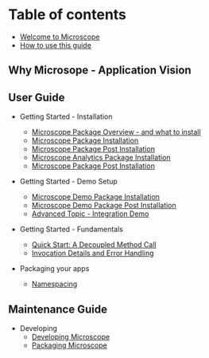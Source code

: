 # Table of contents

* [Welcome to Microscope](getting-started/Welcome.md)
* [How to use this guide](guides/HowToUseGuides.md)

## Why Microsope - Application Vision


## User Guide

* Getting Started - Installation
  * [Microscope Package Overview - and what to install](installation/PackageOverview.md)
  * [Microscope Package Installation](installation/Installation.md)
  * [Microscope Package Post Installation](installation/InstallationPost.md)
  * [Microscope Analytics Package Installation](installation/InstallationAnalytics.md)
  * [Microscope Package Post Installation](installation/InstallationAnalyticsPost.md)
* Getting Started - Demo Setup
  * [Microscope Demo Package Installation](installation/InstallationDemo.md)
  * [Microscope Demo Package Post Installation](installation/InstallationDemoPost.md)
  * [Advanced Topic - Integration Demo](installation/IntegrationDemo.md)

* Getting Started - Fundamentals

  * [Quick Start: A Decoupled Method Call](getting-started/DecoupledMethod.md)
  * [Invocation Details and Error Handling](getting-started/InvocationDetails.md)

* Packaging your apps
  * [Namespacing](packages/Namespaces.md)

## Maintenance Guide

* Developing
  * [Developing Microscope](app-maintenance/DevelopingMicroscope.md)
  * [Packaging Microscope](app-maintenance/PackagingMicroscope.md)





